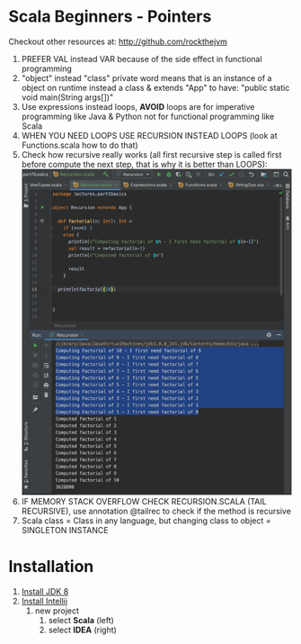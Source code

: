 # Scala Beginners - Pointers
Checkout other resources at: http://github.com/rockthejvm

1. PREFER VAL instead VAR because of the side effect in functional programming
1. "object" instead "class" private word means that is an instance of a object on runtime instead a class & extends "App" to have: "public static void main(String args[])" 
1. Use expressions instead loops, __AVOID__ loops are for imperative programming like Java & Python not for functional programming like Scala
1. WHEN YOU NEED LOOPS USE RECURSION INSTEAD LOOPS (look at Functions.scala how to do that)
1. Check how recursive really works (all first recursive step is called first before compute the next step, that is why it is better than LOOPS):
![How recursive calls work](https://github.com/TonGarcia/scala-jvm-starter/blob/master/imgs/how_recursive_works.png?raw=true)
1. IF MEMORY STACK OVERFLOW CHECK RECURSION.SCALA (TAIL RECURSIVE), use annotation @tailrec to check if the method is recursive
1. Scala class = Class in any language, but changing class to object = SINGLETON INSTANCE

# Installation

1. [Install JDK 8](https://www.oracle.com/java/technologies/javase/javase-jdk8-downloads.html)
1. [Install Intellij](https://www.jetbrains.com/idea/download/)
    1. new project
        1. select __Scala__ (left)
        1. select __IDEA__ (right)
     
